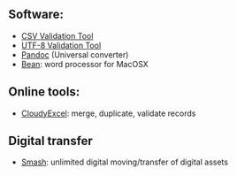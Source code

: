 ## Software:

* [CSV Validation Tool](https://github.com/digital-preservation/csv-validator)
* [UTF-8 Validation Tool](https://github.com/digital-preservation/utf8-validator)
* [Pandoc](https://github.com/jgm/pandoc/releases/tag/2.2.1) (Universal converter)
* [Bean](http://www.bean-osx.com/Bean.html): word processor for MacOSX

## Online tools:
* [CloudyExcel](http://www.cloudyexcel.com/compare-excel/): merge, duplicate, validate records

## Digital transfer
* [Smash](https://www.fromsmash.com/): unlimited digital moving/transfer of digital assets
